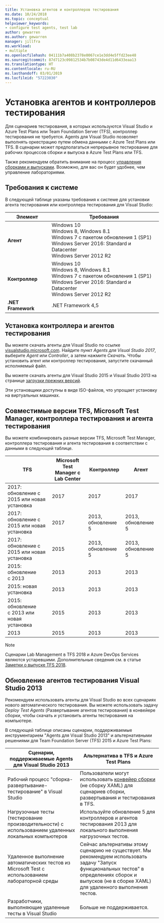 ```yaml
---
title: Установка агентов и контроллеров тестирования
ms.date: 10/24/2018
ms.topic: conceptual
helpviewer_keywords:
- configure test agents, test lab
author: gewarren
ms.author: gewarren
manager: jillfra
ms.workload:
- multiple
ms.openlocfilehash: 04111b7a408b2378e0067ce1e3dd4e5ffd23ee48
ms.sourcegitcommit: 87d7123c09812534b7b08743de4d11d6433eaa13
ms.translationtype: HT
ms.contentlocale: ru-RU
ms.lasthandoff: 03/01/2019
ms.locfileid: "57223030"
---
```

# <a name="install-test-agents-and-test-controllers"></a>Установка агентов и контроллеров тестирования

Для сценариев тестирования, в которых используются Visual Studio и Azure Test Plans или Team Foundation Server (TFS), контроллер тестирования не требуется. Agents для Visual Studio позволяет выполнять оркестрацию путем обмена данными с Azure Test Plans или TFS. В сценарии может предполагаться непрерывное тестирование для рабочих процессов сборки и выпуска в Azure Test Plans или TFS.

Также рекомендуем обратить внимание на процесс [управления сборками и выпусками](use-build-or-rm-instead-of-lab-management.md). Возможно, для вас он будет удобнее, чем управление лабораториями.

## <a name="system-requirements"></a>Требования к системе

В следующей таблице указаны требования к системе для установки агента тестирования или контроллера тестирования для Visual Studio:

| Элемент | Требования |
| ---- | ------------ |
| **Агент** | Windows 10<br />Windows 8, Windows 8.1<br />Windows 7 с пакетом обновления 1 (SP1)<br />Windows Server 2016: Standard и Datacenter<br />Windows Server 2012 R2 |
| **Контроллер** | Windows 10<br />Windows 8, Windows 8.1<br />Windows 7 с пакетом обновления 1 (SP1)<br />Windows Server 2016: Standard и Datacenter<br />Windows Server 2012 R2 |
| **.NET Framework** | .NET Framework 4,5 |

## <a name="install-the-test-controller-and-test-agents"></a>Установка контроллера и агентов тестирования

Вы можете скачать агенты для Visual Studio по ссылке [visualstudio.microsoft.com](https://visualstudio.microsoft.com/downloads/?q=agents). Найдите пункт *Agents для Visual Studio 2017*, выберите *Agent* или *Controller*, а затем нажмите *Скачать*. Чтобы установить агент или контроллер тестирования, запустите скачанный исполняемый файл.

Вы можете скачать агенты для Visual Studio 2015 и Visual Studio 2013 на странице [загрузки прежних версий](https://visualstudio.microsoft.com/vs/older-downloads/).

Эти установщики доступны в виде ISO-файлов, что упрощает установку на виртуальных машинах.

## <a name="compatible-versions-of-tfs-microsoft-test-manager-the-test-controller-and-test-agent"></a>Совместимые версии TFS, Microsoft Test Manager, контроллера тестирования и агента тестирования

Вы можете комбинировать разные версии TFS, Microsoft Test Manager, контроллера тестирования и агента тестирования в соответствии с данными в следующей таблице.

| TFS | Microsoft Test Manager с Lab Center | Контроллер | Агент |
| --- | -------------------------------------- | ---------- | ----- |
| 2017: обновление с 2015 или новая установка | 2017 | 2017 | 2017 |
| 2017: обновление с 2015 или новая установка | 2017 | 2013, обновление 5 | 2013, обновление 5 |
| 2017: обновление с 2015 или новая установка | 2015 | 2013, обновление 5 | 2013, обновление 5 |
| 2015: обновление с 2013 | 2013 | 2013 |2013 |
| 2015: новая установка | 2013 | 2013 | 2013 |
| 2015: обновление с 2013 или новая установка | 2015 | 2013 | 2013 |
| 2013 | 2015 | 2013 | 2013 |

> [!NOTE]
> Сценарии Lab Management в TFS 2018 и Azure DevOps Services являются устаревшими. Дополнительные сведения см. в статье [Заметки о выпуске TFS 2018](/visualstudio/releasenotes/tfs2018-relnotes#--removing-support-for-lab-center-and-automated-testing-flows-in-microsoft-test-manager).

## <a name="upgrade-from-visual-studio-2013-test-agents"></a>Обновление агентов тестирования Visual Studio 2013

Рекомендуем использовать агенты для Visual Studio во всех сценариях нового автоматического тестирования. Вы можете использовать задачу *Deploy Test Agents* (Развертывание агентов тестирования) в конвейере сборки, чтобы скачать и установить агенты тестирования на компьютере.

В следующей таблице описаны сценарии, поддерживаемые инструментарием "Agents для Visual Studio 2013" и альтернативными решениями для Team Foundation Server (TFS) 2015 и Azure Test Plans:

| Сценарии, поддерживаемые Agents для Visual Studio 2013 | Альтернатива в TFS и Azure Test Plans |
| - | - |
| Рабочий процесс "сборка-развертывание-тестирование" в Visual Studio | Пользователи могут использовать [конвейер сборки](/azure/devops/pipelines/index?view=vsts) (не сборку XAML) для сценариев сборки, развертывания и тестирования в TFS. |
| Нагрузочные тесты (тестирование производительности) с использованием удаленных локальных компьютеров | Используйте обновление 5 для контроллеров и агентов тестирования 2013 для локального выполнения нагрузочных тестов. |
| Удаленное выполнение автоматических тестов из Microsoft Test с использованием лабораторной среды | Сейчас альтернативы этому сценарию не существует. Мы рекомендуем использовать задачу "Запуск функциональных тестов" в определениях сборок и выпусков (не в сборке XAML) для удаленного выполнения тестов. |
| Разработчики, выполняющие удаленные тесты в Visual Studio | Больше не поддерживается. |

